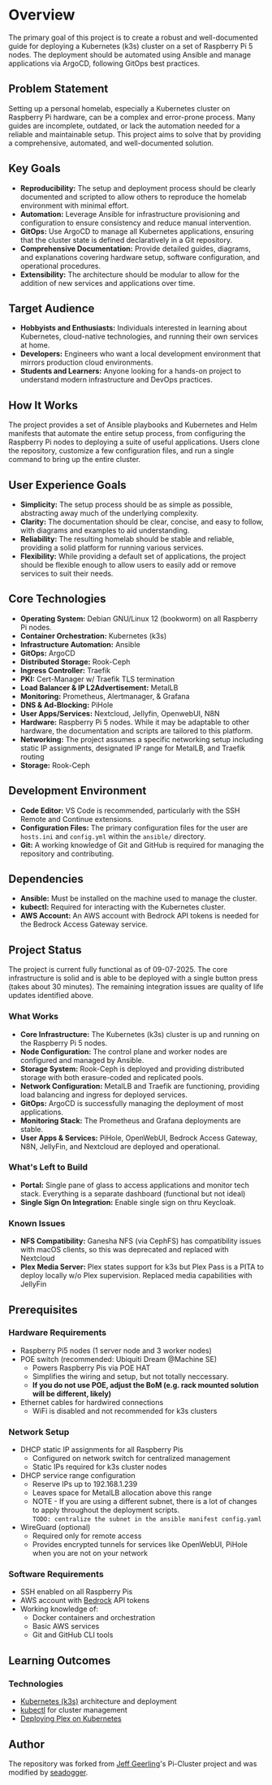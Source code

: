 # Overview

The primary goal of this project is to create a robust and well-documented guide for deploying a Kubernetes (k3s) cluster on a set of Raspberry Pi 5 nodes. The deployment should be automated using Ansible and manage applications via ArgoCD, following GitOps best practices.

## Problem Statement

Setting up a personal homelab, especially a Kubernetes cluster on Raspberry Pi hardware, can be a complex and error-prone process. Many guides are incomplete, outdated, or lack the automation needed for a reliable and maintainable setup. This project aims to solve that by providing a comprehensive, automated, and well-documented solution.

## Key Goals

*   **Reproducibility:** The setup and deployment process should be clearly documented and scripted to allow others to reproduce the homelab environment with minimal effort.
*   **Automation:** Leverage Ansible for infrastructure provisioning and configuration to ensure consistency and reduce manual intervention.
*   **GitOps:** Use ArgoCD to manage all Kubernetes applications, ensuring that the cluster state is defined declaratively in a Git repository.
*   **Comprehensive Documentation:** Provide detailed guides, diagrams, and explanations covering hardware setup, software configuration, and operational procedures.
*   **Extensibility:** The architecture should be modular to allow for the addition of new services and applications over time.


## Target Audience

*   **Hobbyists and Enthusiasts:** Individuals interested in learning about Kubernetes, cloud-native technologies, and running their own services at home.
*   **Developers:** Engineers who want a local development environment that mirrors production cloud environments.
*   **Students and Learners:** Anyone looking for a hands-on project to understand modern infrastructure and DevOps practices.

## How It Works

The project provides a set of Ansible playbooks and Kubernetes and Helm manifests that automate the entire setup process, from configuring the Raspberry Pi nodes to deploying a suite of useful applications. Users clone the repository, customize a few configuration files, and run a single command to bring up the entire cluster.

## User Experience Goals

*   **Simplicity:** The setup process should be as simple as possible, abstracting away much of the underlying complexity.
*   **Clarity:** The documentation should be clear, concise, and easy to follow, with diagrams and examples to aid understanding.
*   **Reliability:** The resulting homelab should be stable and reliable, providing a solid platform for running various services.
*   **Flexibility:** While providing a default set of applications, the project should be flexible enough to allow users to easily add or remove services to suit their needs.

## Core Technologies

*   **Operating System:** Debian GNU/Linux 12 (bookworm) on all Raspberry Pi nodes.
*   **Container Orchestration:** Kubernetes (k3s)
*   **Infrastructure Automation:** Ansible
*   **GitOps:** ArgoCD
*   **Distributed Storage:** Rook-Ceph
*   **Ingress Controller:** Traefik
*   **PKI:** Cert-Manager w/ Traefik TLS termination
*   **Load Balancer & IP L2Advertisement:** MetalLB
*   **Monitoring:** Prometheus, Alertmanager, & Grafana
*   **DNS & Ad-Blocking:** PiHole
*   **User Apps/Services:** Nextcloud, Jellyfin, OpenwebUI, N8N
*   **Hardware:** Raspberry Pi 5 nodes. While it may be adaptable to other hardware, the documentation and scripts are tailored to this platform.
*   **Networking:** The project assumes a specific networking setup including static IP assignments, designated IP range for MetalLB, and Traefik routing 
*   **Storage:** Rook-Ceph

## Development Environment

*   **Code Editor:** VS Code is recommended, particularly with the SSH Remote and Continue extensions.
*   **Configuration Files:** The primary configuration files for the user are `hosts.ini` and `config.yml` within the `ansible/` directory.
*   **Git:** A working knowledge of Git and GitHub is required for managing the repository and contributing.

## Dependencies

*   **Ansible:** Must be installed on the machine used to manage the cluster.
*   **kubectl:** Required for interacting with the Kubernetes cluster.
*   **AWS Account:** An AWS account with Bedrock API tokens is needed for the Bedrock Access Gateway service.

## Project Status
The project is current fully functional as of 09-07-2025. The core infrastructure is solid and is able to be deployed with a single button press (takes about 30 minutes).  The remaining integration issues are quality of life updates identified above.

### What Works

*   **Core Infrastructure:** The Kubernetes (k3s) cluster is up and running on the Raspberry Pi 5 nodes.
*   **Node Configuration:** The control plane and worker nodes are configured and managed by Ansible.
*   **Storage System:** Rook-Ceph is deployed and providing distributed storage with both erasure-coded and replicated pools.
*   **Network Configuration:** MetalLB and Traefik are functioning, providing load balancing and ingress for deployed services.
*   **GitOps:** ArgoCD is successfully managing the deployment of most applications.
*   **Monitoring Stack:** The Prometheus and Grafana deployments are stable.
*   **User Apps & Services:** PiHole, OpenWebUI, Bedrock Access Gateway, N8N, JellyFin, and Nextcloud are deployed and operational.

### What's Left to Build

*   **Portal:** Single pane of glass to access applications and monitor tech stack.  Everything is a separate dashboard (functional but not ideal)
*   **Single Sign On Integration:** Enable single sign on thru Keycloak.

### Known Issues

*   **NFS Compatibility:** Ganesha NFS (via CephFS) has compatibility issues with macOS clients, so this was deprecated and replaced with Nextcloud
*   **Plex Media Server:** Plex states support for k3s but Plex Pass is a PITA to deploy locally w/o Plex supervision.  Replaced media capabilities with JellyFin

## Prerequisites

### Hardware Requirements
- Raspberry Pi5 nodes (1 server node and 3 worker nodes)
- POE switch (recommended: Ubiquiti Dream @Machine SE)
  - Powers Raspberry Pis via POE HAT
  - Simplifies the wiring and setup, but not totally neccessary.  
  - **If you do not use POE, adjust the BoM (e.g. rack mounted solution will be different, likely)**
- Ethernet cables for hardwired connections
  - WiFi is disabled and not recommended for k3s clusters

### Network Setup
- DHCP static IP assignments for all Raspberry Pis
  - Configured on network switch for centralized management
  - Static IPs required for k3s cluster nodes
- DHCP service range configuration
  - Reserve IPs up to 192.168.1.239
  - Leaves space for MetalLB allocation above this range
  - NOTE - If you are using a different subnet, there is a lot of changes to apply throughout the deployment scripts.  
  `TODO: centralize the subnet in the ansible manifest config.yaml`
- WireGuard (optional)
  - Required only for remote access
  - Provides encrypted tunnels for services like OpenWebUI, PiHole when you are not on your network

### Software Requirements
- SSH enabled on all Raspberry Pis
- AWS account with [Bedrock](https://jrpospos.blog/posts/2024/08/using-amazon-bedrock-with-openwebui-when-working-with-sensitive-data/) API tokens
- Working knowledge of:
  - Docker containers and orchestration
  - Basic AWS services
  - Git and GitHub CLI tools

## Learning Outcomes

### Technologies
- [Kubernetes (k3s)](https://docs.k3s.io/architecture) architecture and deployment
- [kubectl](https://kubernetes.io/docs/reference/kubectl/) for cluster management
- [Deploying Plex on Kubernetes](https://www.debontonline.com/2021/01/part-14-deploy-plexserver-yaml-with.html)

## Author
The repository was forked from [Jeff Geerling](https://www.jeffgeerling.com)'s Pi-Cluster project and was modified by [seadogger]().

